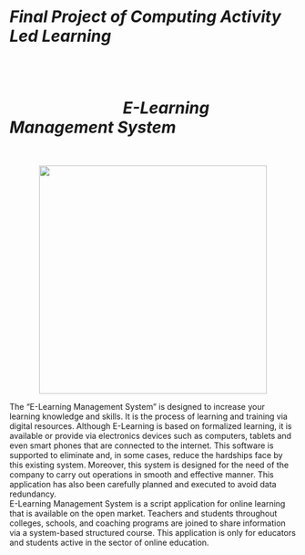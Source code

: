 <h1><b><i>Final Project of Computing Activity Led Learning</i></b></h1>
<br>
<br>
<h1><b><i>&nbsp; &nbsp;&nbsp;&nbsp;&nbsp;&nbsp;&nbsp;&nbsp;&nbsp;&nbsp;&nbsp;&nbsp;&nbsp;&nbsp;&nbsp;&nbsp;&nbsp;&nbsp;&nbsp;&nbsp;&nbsp;&nbsp;&nbsp;&nbsp;&nbsp;&nbsp;&nbsp;&nbsp; E-Learning Management System</b></i></h1>
<br>

<p align = "center">
<img src="https://user-images.githubusercontent.com/51354885/120458589-1e512d00-c3b7-11eb-9447-328849f1876a.png" height = "400" width = "400"/></p>



<div>The “E-Learning Management System” is designed to increase your learning knowledge and skills. It is the process of learning and training via digital resources.  Although E-Learning is based on formalized learning, it is available or provide via electronics devices such as computers, tablets and even smart phones that are connected to the internet. This software is supported to eliminate and, in some cases, reduce the hardships face by this existing system. Moreover, this system is designed for the need of the company to carry out operations in smooth and effective manner. This application has also been carefully planned and executed to avoid data redundancy.<br>
 E-Learning Management System is a script application for online learning that is available on the open market. Teachers and students throughout colleges, schools, and coaching programs are joined to share information via a system-based structured course. This application is only for educators and students active in the sector of online education.</div>

